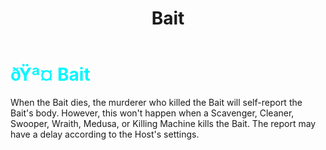 ﻿---
lang: en-US
title: Bait
prev: Autopsy
next: Beartrap
---
# <font color=#00f7ff>ðŸª¤ <b>Bait</b></font> <Badge text="Helpful" type="tip" vertical="middle"/>

When the Bait dies, the murderer who killed the Bait will self-report the Bait's body. However, this won't happen when a Scavenger, Cleaner, Swooper, Wraith, Medusa, or Killing Machine kills the Bait. The report may have a delay according to the Host's settings.